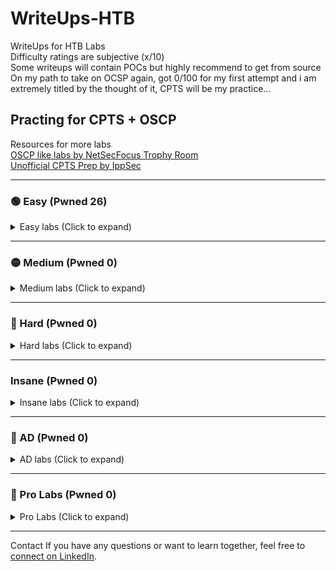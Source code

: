 # WriteUps-HTB
WriteUps for HTB Labs  
Difficulty ratings are subjective (x/10)<br>
Some writeups will contain POCs but highly recommend to get from source<br>
On my path to take on OCSP again, got 0/100 for my first attempt and i am extremely titled by the thought of it, CPTS will be my practice... 

## Practing for CPTS + OSCP
Resources for more labs <br>
[OSCP like labs by NetSecFocus Trophy Room](https://docs.google.com/spreadsheets/u/1/d/1dwSMIAPIam0PuRBkCiDI88pU3yzrqqHkDtBngUHNCw8/htmlview#)<br>
[Unofficial CPTS Prep by IppSec](https://www.youtube.com/playlist?list=PLidcsTyj9JXItWpbRtTg6aDEj10_F17x5)

---

### 🟢 Easy (Pwned 26)  
<details>
<summary>Easy labs (Click to expand)</summary>

- Knife   – retired (2/10)  
- Sunday  – retired (3/10)  
- Keeper  – retired (1/10)  
- Bashed  – retired (1/10)  
- Beep    – retired (1/10)  
- Armageddon – retired (4/10)
- Blunder - retired (3.5/10)
- Popcorn - retired (1.5/10)
- Postman - retired (4/10)
- Shocker - retired (1/10)
- Access  – retired (3/10)
- Swagshop   - retired (3/10)
- Artic   - retired (2/10)
- Blue    - retired (1/10)
- Buff    - retired (3/10) 
- Devel   - retired (2/10)
- Jerry   - retired (1/10)
- Legacy  - retired (1/10)
- Netmon  - retired (1/10)
- Remote  - retired (2/10)
- Broker  - retired (1.5/10)
- Soccer  - retired (3.5/10)
- Sau     - retired (1/10)
- Dog     - do it before Broadlight 
- Help    - retired (4/10)
- Usage   - retired (3.5/10)
- LinkVortex  - retired (3/10)
- Pandora - retired (**WIP**)
- Editorial
- Networked
- Cozyhosting
- Busqueda
- Broadlight
- Servmon
- Support 
- Mailing
- Delivery 
- MetaTwo
- Driver
- Trick
- Shoppy

</details>

---

### 🟡 Medium (Pwned 0)

<details>
<summary>Medium labs (Click to expand)</summary>

- UpDown
- Monitored
- Chatterbox <br>
- Secnotes 
- StreamIO
- Intelligence
- Jeeves
- Manager
- Aero
- Administrator
- Certified
- Manager
- Outdated
- Agile
- Hospital

</details>

---

### 🔴 Hard (Pwned 0)

<details>
<summary>Hard labs (Click to expand)</summary>

- Intentions
- Blackfield
- Vintage


</details>

---

### Insane (Pwned 0)

<details>
<summary>Insane labs (Click to expand)</summary>
 
- Sekhmet
- Reddish


</details>

---

### 🔵 AD (Pwned 0)

<details>
<summary>AD labs (Click to expand)</summary>

- Active
- Forest - Medium
- Sauna
- Monteverde
- Timelapse
- Return
- Cascade
- Flight
- Blackfield
- Cicada
- Escape
- TheFrizz
- Adagio

</details>

---

### 🔗 Pro Labs (Pwned 0)

<details>
<summary> Pro Labs (Click to expand)</summary>

- Dante
- Offshore

</details>

---

Contact
If you have any questions or want to learn together, feel free to [connect on LinkedIn](https://www.linkedin.com/in/yourprofile).

